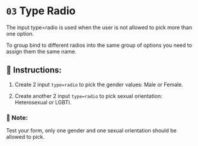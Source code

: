 # `03` Type Radio 

The input type=radio is used when the user is not allowed to pick more than one option.

To group bind to different radios into the same group of options you need to assign them the same name.

## 📝 Instructions:

1. Create 2 input `type=radio` to pick the gender values: Male or Female.

2. Create another 2 input `type=radio` to pick sexual orientation: Heterosexual or LGBTI.

### 📎 Note:

Test your form, only one gender and one sexual orientation should be allowed to pick.
